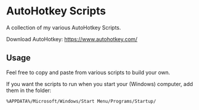 # AutoHotkey Scripts

A collection of my various AutoHotkey Scripts.

Download AutoHotkey: <https://www.autohotkey.com/>

## Usage

Feel free to copy and paste from various scripts to build your own.

If you want the scripts to run when you start your (Windows) computer, add them in the folder:

```
%APPDATA%/Microsoft/Windows/Start Menu/Programs/Startup/
```

